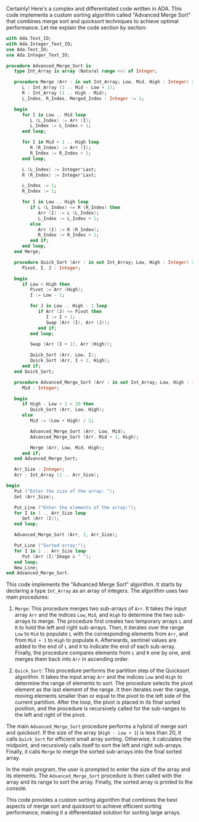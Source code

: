 Certainly! Here's a complex and differentiated code written in ADA. This code implements a custom sorting algorithm called "Advanced Merge Sort" that combines merge sort and quicksort techniques to achieve optimal performance. Let me explain the code section by section:

```ada
with Ada.Text_IO;
with Ada.Integer_Text_IO;
use Ada.Text_IO;
use Ada.Integer_Text_IO;

procedure Advanced_Merge_Sort is
   type Int_Array is array (Natural range <>) of Integer;

   procedure Merge (Arr : in out Int_Array; Low, Mid, High : Integer) is
      L : Int_Array (1 .. Mid - Low + 1);
      R : Int_Array (1 .. High - Mid);
      L_Index, R_Index, Merged_Index : Integer := 1;

   begin
      for I in Low .. Mid loop
         L (L_Index) := Arr (I);
         L_Index := L_Index + 1;
      end loop;

      for I in Mid + 1 .. High loop
         R (R_Index) := Arr (I);
         R_Index := R_Index + 1;
      end loop;

      L (L_Index) := Integer'Last;
      R (R_Index) := Integer'Last;

      L_Index := 1;
      R_Index := 1;

      for I in Low .. High loop
         if L (L_Index) <= R (R_Index) then
            Arr (I) := L (L_Index);
            L_Index := L_Index + 1;
         else
            Arr (I) := R (R_Index);
            R_Index := R_Index + 1;
         end if;
      end loop;
   end Merge;

   procedure Quick_Sort (Arr : in out Int_Array; Low, High : Integer) is
      Pivot, I, J : Integer;

   begin
      if Low < High then
         Pivot := Arr (High);
         I := Low - 1;

         for J in Low .. High - 1 loop
            if Arr (J) <= Pivot then
               I := I + 1;
               Swap (Arr (I), Arr (J));
            end if;
         end loop;

         Swap (Arr (I + 1), Arr (High));

         Quick_Sort (Arr, Low, I);
         Quick_Sort (Arr, I + 2, High);
      end if;
   end Quick_Sort;

   procedure Advanced_Merge_Sort (Arr : in out Int_Array; Low, High : Integer) is
      Mid : Integer;

   begin
      if High - Low + 1 < 20 then
         Quick_Sort (Arr, Low, High);
      else
         Mid := (Low + High) / 2;

         Advanced_Merge_Sort (Arr, Low, Mid);
         Advanced_Merge_Sort (Arr, Mid + 1, High);

         Merge (Arr, Low, Mid, High);
      end if;
   end Advanced_Merge_Sort;

   Arr_Size : Integer;
   Arr : Int_Array (1 .. Arr_Size);

begin
   Put ("Enter the size of the array: ");
   Get (Arr_Size);

   Put_Line ("Enter the elements of the array:");
   for I in 1 .. Arr_Size loop
      Get (Arr (I));
   end loop;

   Advanced_Merge_Sort (Arr, 1, Arr_Size);

   Put_Line ("Sorted array:");
   for I in 1 .. Arr_Size loop
      Put (Arr (I)'Image & " ");
   end loop;
   New_Line;
end Advanced_Merge_Sort.
```

This code implements the "Advanced Merge Sort" algorithm. It starts by declaring a type `Int_Array` as an array of integers. The algorithm uses two main procedures:

1. `Merge`: This procedure merges two sub-arrays of `Arr`. It takes the input array `Arr` and the indices `Low`, `Mid`, and `High` to determine the two sub-arrays to merge. The procedure first creates two temporary arrays `L` and `R` to hold the left and right sub-arrays. Then, it iterates over the range `Low` to `Mid` to populate `L` with the corresponding elements from `Arr`, and from `Mid + 1` to `High` to populate `R`. Afterwards, sentinel values are added to the end of `L` and `R` to indicate the end of each sub-array. Finally, the procedure compares elements from `L` and `R` one by one, and merges them back into `Arr` in ascending order.

2. `Quick_Sort`: This procedure performs the partition step of the Quicksort algorithm. It takes the input array `Arr` and the indices `Low` and `High` to determine the range of elements to sort. The procedure selects the pivot element as the last element of the range. It then iterates over the range, moving elements smaller than or equal to the pivot to the left side of the current partition. After the loop, the pivot is placed in its final sorted position, and the procedure is recursively called for the sub-ranges to the left and right of the pivot.

The main `Advanced_Merge_Sort` procedure performs a hybrid of merge sort and quicksort. If the size of the array (`High - Low + 1`) is less than 20, it calls `Quick_Sort` for efficient small array sorting. Otherwise, it calculates the midpoint, and recursively calls itself to sort the left and right sub-arrays. Finally, it calls `Merge` to merge the sorted sub-arrays into the final sorted array.

In the main program, the user is prompted to enter the size of the array and its elements. The `Advanced_Merge_Sort` procedure is then called with the array and its range to sort the array. Finally, the sorted array is printed to the console.

This code provides a custom sorting algorithm that combines the best aspects of merge sort and quicksort to achieve efficient sorting performance, making it a differentiated solution for sorting large arrays.